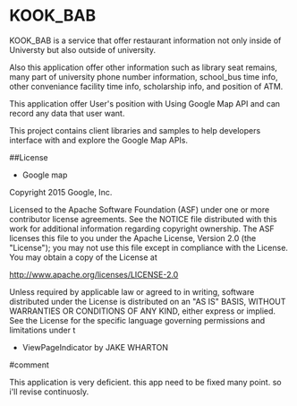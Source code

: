 # KOOK_BAB
KOOK_BAB is a service that offer restaurant information not only inside of Universty but also outside of university. 

Also this application offer other information such as library seat remains, many part of university phone number information, school_bus time info, other conveniance facility time info, scholarship info, and position of ATM.

This application offer User's position with Using Google Map API and can record any data that user want.

This project contains client libraries and samples to help developers interface with and explore the Google Map APIs.

##License

- Google map

Copyright 2015 Google, Inc.

Licensed to the Apache Software Foundation (ASF) under one or more contributor license agreements. See the NOTICE file distributed with this work for additional information regarding copyright ownership. The ASF licenses this file to you under the Apache License, Version 2.0 (the "License"); you may not use this file except in compliance with the License. You may obtain a copy of the License at

http://www.apache.org/licenses/LICENSE-2.0

Unless required by applicable law or agreed to in writing, software distributed under the License is distributed on an "AS IS" BASIS, WITHOUT WARRANTIES OR CONDITIONS OF ANY KIND, either express or implied. See the License for the specific language governing permissions and limitations under t

- ViewPageIndicator by JAKE WHARTON

#comment 

This application is very deficient. this app need to be fixed many point. so i'll revise continuosly.
